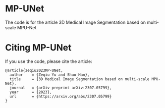 # MP-UNet
The code is for the article 3D Medical Image Segmentation based on multi-scale MPU-Net

# Citing MP-UNet
If you use the code, please cite the article:
```
@article{zeqiu2023MP-UNet,
  author    = {Zeqiu Yu and Shuo Han},
  title     = {3D Medical Image Segmentation based on multi-scale MPU-Net},
  journal   = {arXiv preprint arXiv:2307.05799},
  year      = {2023},
  url       = {https://arxiv.org/abs/2307.05799}
}
```
